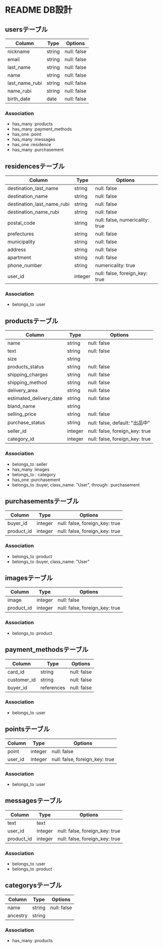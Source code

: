 # README DB設計


## usersテーブル
<!-- 苗字のふりがな:last_name-rubi -->
<!-- 名前のふりがな:name_rubi -->
<!-- 決済方法:payment-method_id -->
|Column|Type|Options|
|------|----|-------|
|nickname|string|null: false|
|email|string|null: false|
|last_name|string|null: false|
|name|string|null: false|
|last_name_rubi|string|null: false|
|name_rubi|string|null: false|
|birth_date|date|null: false|


### Association
- has_many :products
- has_many :payment_methods
- has_one :point
- has_many :messages
- has_one :residence
- has_many :purchasement



## residencesテーブル
<!-- 郵便番号:postal_code -->
<!-- 都道府県:prefectures -->
<!-- 市区町村:municipality -->
|Column|Type|Options|
|------|----|-------|
|destination_last_name|string|null: false|
|destination_name|string|null: false|
|destination_last_name_rubi|string|null: false|
|destination_name_rubi|string|null: false|
|postal_code|string|null: false, numericality: true|
|prefectures|string|null: false|
|municipality|string|null: false|
|address|string|null: false|
|apartment|string|null: false|
|phone_number|string|numericality: true|
|user_id|integer|null: false, foreign_key: true|
### Association
- belongs_to :user



## productsテーブル
<!-- 商品状態:status -->
<!-- 配送予定日:estimated_delivery_date -->
|Column|Type|Options|
|------|----|-------|
|name|string|null: false|
|text|string|null: false|
|size|string||
|products_status|string|null: false|
|shipping_charges|string|null: false|
|shipping_method|string|null: false|
|delivery_area|string|null: false|
|estimated_delivery_date|string|null: false|
|bland_name|string||
|selling_price|string|null: false|
|purchase_status|string|null: false, default: "出品中­"|
|seller_id|integer|null: false, foreign_key: true|
|category_id|integer|null: false, foreign_key: true|

### Association
- belongs_to :seller
- has_many :images
- belongs_to : category
- has_one :purchasement
- belongs_to :buyer, class_name: "User",  through: :purchasement

## purchasementsテーブル
|Column|Type|Options|
|------|----|-------|
|buyer_id|integer|null: false, foreign_key: true|
|product_id|integer|null: false, foreign_key: true|

### Association
- belongs_to :product
- belongs_to :buyer, class_name: "User"



## imagesテーブル
|Column|Type|Options|
|------|----|-------|
|image|integer|null: false|
|product_id|integer|null: false, foreign_key: true|
### Association
- belongs_to :product








<!--  決算方法テーブル -->
## payment_methodsテーブル
|Column|Type|Options|
|------|----|-------|
|card_id|string|null: false|
|customer_id|string|null: false|
|buyer_id|references|null: false|
### Association
- belongs_to :user


## pointsテーブル
|Column|Type|Options|
|------|----|-------|
|point|integer|null: false|
|user_id|integer|null: false, foreign_key: true|
### Association
- belongs_to :user


## messagesテーブル
|Column|Type|Options|
|------|----|-------|
|text|text||
|user_id|integer|null: false, foreign_key: true|
|product_id|integer|null: false, foreign_key: true|
### Association
- belongs_to :user
- belongs_to :product

## categorysテーブル
|Column|Type|Options|
|------|----|-------|
|name|string|null: false|
|ancestry|string||
### Association
- has_many :products
